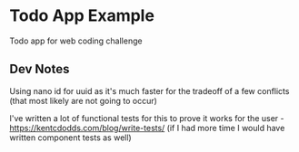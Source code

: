 # Todo App Example

Todo app for web coding challenge

## Dev Notes

Using nano id for uuid as it's much faster for the tradeoff of a few conflicts (that most likely are not going to occur)

I've written a lot of functional tests for this to prove it works for the user - https://kentcdodds.com/blog/write-tests/ (if I had more time I would have written component tests as well)
